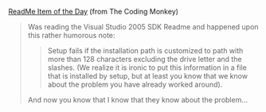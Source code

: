<a href="http://thecodingmonkey.blogspot.com/2006/01/readme-item-of-day.html" title="ReadMe Item of the Day" target="_blank">ReadMe Item of the Day</a> (from The Coding Monkey)

> Was reading the Visual Studio 2005 SDK Readme and happened upon this rather humorous note:
> 
> > Setup fails if the installation path is customized to path with more than 128 characters excluding the drive letter and the slashes. (We realize it is ironic to put this information in a file that is installed by setup, but at least you know that we know about the problem you have already worked around).
> 
> And now you know that I know that they know about the problem&#8230;